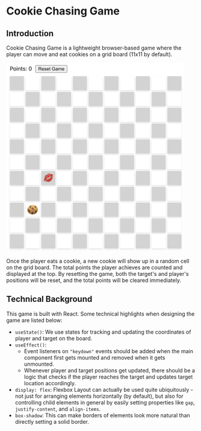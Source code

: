 # Cookie Chasing Game

## Introduction
Cookie Chasing Game is a lightweight browser-based game where the player can move and eat cookies on a grid board (11x11 by default).

<img src="./public/cookie-chasing-game.png" alt="Grid Layout" style="max-height: 500px;"/>

Once the player eats a cookie, a new cookie will show up in a random cell on the grid board. The total points the player achieves are counted and displayed at the top. By resetting the game, both the target's and player's positions will be reset, and the total points will be cleared immediately.

## Technical Background
This game is built with React. Some technical highlights when designing the game are listed below:

- `useState()`: We use states for tracking and updating the coordinates of player and target on the board.
- `useEffect()`:
    - Event listeners on `"keydown"` events should be added when the main component first gets mounted and removed when it gets unmounted.
    - Whenever player and target positions get updated, there should be a logic that checks if the player reaches the target and updates target location accordingly.
- `display: flex`: Flexbox Layout can actually be used quite ubiquitously - not just for arranging elements horizontally (by default), but also for controlling child elements in general by easily setting properties like `gap`, `justify-content`, and `align-items`.
- `box-shadow`: This can make borders of elements look more natural than directly setting a solid border.